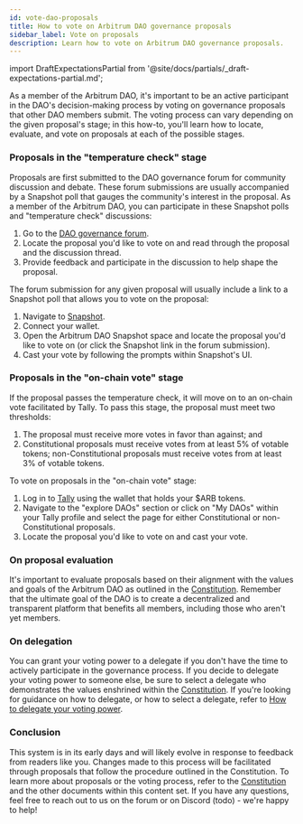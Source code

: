 ```yaml
---
id: vote-dao-proposals
title: How to vote on Arbitrum DAO governance proposals
sidebar_label: Vote on proposals
description: Learn how to vote on Arbitrum DAO governance proposals.
---
```


import DraftExpectationsPartial from '@site/docs/partials/_draft-expectations-partial.md'; 

<DraftExpectationsPartial />

As a member of the <a data-quicklook-from='arbitrum-dao'>Arbitrum DAO</a>, it's important to be an active participant in the DAO's decision-making process by voting on governance proposals that other DAO members submit. The voting process can vary depending on the given proposal's stage; in this how-to, you'll learn how to locate, evaluate, and vote on proposals at each of the possible stages.

### Proposals in the "temperature check" stage

Proposals are first submitted to the DAO governance forum for community discussion and debate. These forum submissions are usually accompanied by a Snapshot poll that gauges the community's interest in the proposal. As a member of the Arbitrum DAO, you can participate in these Snapshot polls and "temperature check" discussions:

1. Go to the [DAO governance forum](https://forum.arbitrum.io/).
2. Locate the proposal you'd like to vote on and read through the proposal and the discussion thread.
3. Provide feedback and participate in the discussion to help shape the proposal.

The forum submission for any given proposal will usually include a link to a Snapshot poll that allows you to vote on the proposal:

1. Navigate to [Snapshot](https://snapshot.org/#/).
2. Connect your wallet.
3. Open the Arbitrum DAO Snapshot space and locate the proposal you'd like to vote on (or click the Snapshot link in the forum submission).
4. Cast your vote by following the prompts within Snapshot's UI.

### Proposals in the "on-chain vote" stage

If the proposal passes the temperature check, it will move on to an on-chain vote facilitated by Tally. To pass this stage, the proposal must meet two thresholds:

   1. The proposal must receive more votes in favor than against; and
   2. <a data-quicklook-from='constitutional-proposal'>Constitutional proposals</a> must receive votes from at least 5% of votable tokens; <a data-quicklook-from='nonconstitutional-proposal'>non-Constitutional proposals</a> must receive votes from at least 3% of votable tokens.

To vote on proposals in the "on-chain vote" stage:

1. Log in to [Tally](https://www.tally.xyz/) using the wallet that holds your $ARB tokens.
2. Navigate to the "explore DAOs" section or click on "My DAOs" within your Tally profile and select the page for either Constitutional or non-Constitutional proposals.
3. Locate the proposal you'd like to vote on and cast your vote.


### On proposal evaluation

It's important to evaluate proposals based on their alignment with the values and goals of the Arbitrum DAO as outlined in the [Constitution](../dao-constitution). Remember that the ultimate goal of the DAO is to create a decentralized and transparent platform that benefits all members, including those who aren't yet members.


### On delegation

You can grant your voting power to a <a data-quicklook-from='delegate'>delegate</a> if you don't have the time to actively participate in the governance process. If you decide to delegate your voting power to someone else, be sure to select a delegate who demonstrates the values enshrined within the [Constitution](../dao-constitution). If you're looking for guidance on how to delegate, or how to select a delegate, refer to [How to delegate your voting power](./select-delegate-voting-power).


### Conclusion

This system is in its early days and will likely evolve in response to feedback from readers like you. Changes made to this process will be facilitated through proposals that follow the procedure outlined in the Constitution. To learn more about proposals or the voting process, refer to the [Constitution](../dao-constitution.md) and the other documents within this content set. If you have any questions, feel free to reach out to us on the forum or on Discord (todo) - we're happy to help!
